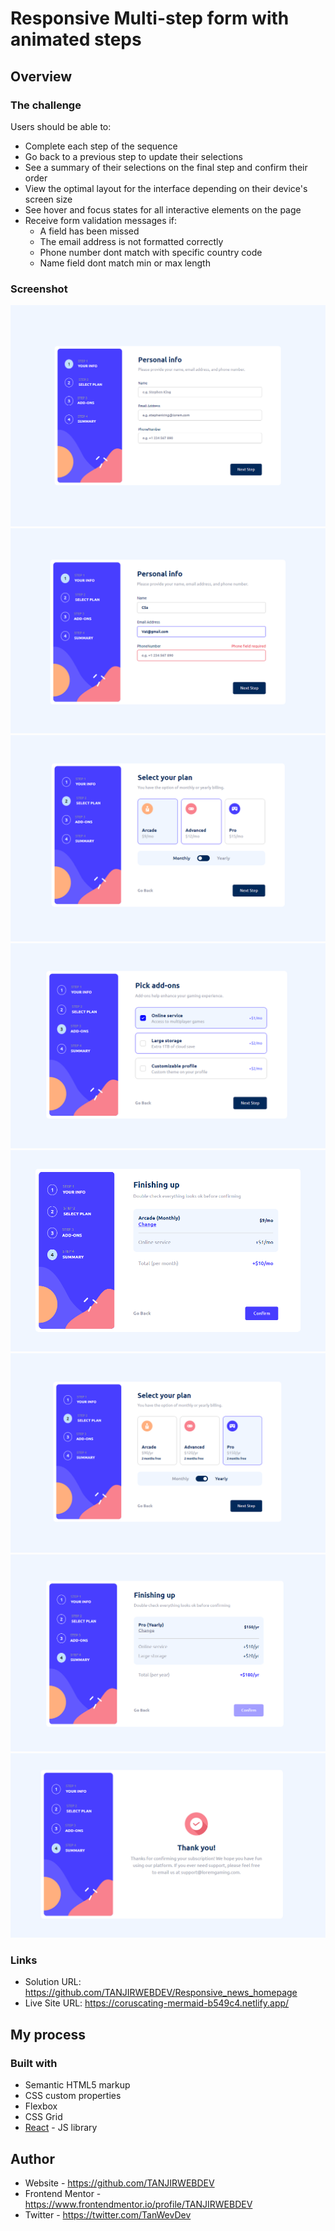 # Responsive Multi-step form with animated steps

## Overview

### The challenge

Users should be able to:

- Complete each step of the sequence
- Go back to a previous step to update their selections
- See a summary of their selections on the final step and confirm their order
- View the optimal layout for the interface depending on their device's screen size
- See hover and focus states for all interactive elements on the page
- Receive form validation messages if:
  - A field has been missed
  - The email address is not formatted correctly
  - Phone number dont match with specific country code
  - Name field dont match min or max length

### Screenshot

![1](./Screenshot1.png)
![2](./Screenshot2.png)
![3](./Screenshot3.png)
![4](./Screenshot4.png)
![5](./Screenshot5.png)
![6](./Screenshot6.png)
![7](./Screenshot7.png)
![8](./Screenshot8.png)

### Links

- Solution URL: https://github.com/TANJIRWEBDEV/Responsive_news_homepage
- Live Site URL: https://coruscating-mermaid-b549c4.netlify.app/

## My process

### Built with

- Semantic HTML5 markup
- CSS custom properties
- Flexbox
- CSS Grid
- [React](https://reactjs.org/) - JS library

## Author

- Website - https://github.com/TANJIRWEBDEV
- Frontend Mentor - https://www.frontendmentor.io/profile/TANJIRWEBDEV
- Twitter - https://twitter.com/TanWevDev
